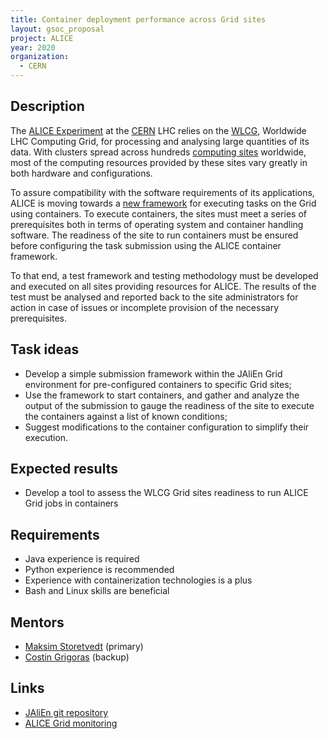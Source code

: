 ```yaml
---
title: Container deployment performance across Grid sites
layout: gsoc_proposal
project: ALICE
year: 2020
organization:
  - CERN
---
```


## Description
The [ALICE Experiment](https://web.cern.ch) at the [CERN](https://home.cern) LHC relies on the [WLCG](https://wlcg.web.cern.ch/), Worldwide LHC Computing Grid, for processing and analysing large quantities of its data. With clusters spread across hundreds [computing sites](http://alimonitor.cern.ch/map.jsp) worldwide, most of the computing resources provided by these sites vary greatly in both hardware and configurations.

To assure compatibility with the software requirements of its applications, ALICE is moving towards a [new framework](https://gitlab.cern.ch/jalien/jalien) for executing tasks on the Grid using containers. To execute containers, the sites must meet a series of prerequisites both in terms of operating system and container handling software. The readiness of the site to run containers must be ensured before configuring the task submission using the ALICE container framework.

To that end, a test framework and testing methodology must be developed and executed on all sites providing resources for ALICE. The results of the test must be analysed and reported back to the site administrators for action in case of issues or incomplete provision of the necessary prerequisites.

## Task ideas
 * Develop a simple submission framework within the JAliEn Grid environment for pre-configured containers to specific Grid sites;
 * Use the framework to start containers, and gather and analyze the output of the submission to gauge the readiness of the site to execute the containers against a list of known conditions;
 * Suggest modifications to the container configuration to simplify their execution.

## Expected results
  * Develop a tool to assess the WLCG Grid sites readiness to run ALICE Grid jobs in containers

## Requirements
  * Java experience is required
  * Python experience is recommended
  * Experience with containerization technologies is a plus
  * Bash and Linux skills are beneficial

## Mentors
 * [Maksim Storetvedt](mailto:maksim.melnik.storetvedt@cern.ch) (primary)
 * [Costin Grigoras](mailto:consting@cern.ch) (backup)

## Links
 * [JAliEn git repository](https://gitlab.cern.ch/jalien/jalien)
 * [ALICE Grid monitoring](https://alimonitor.cern.ch)
